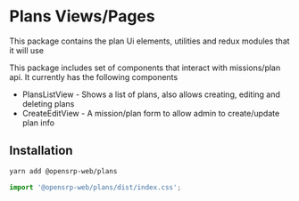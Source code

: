 # Plans Views/Pages

This package contains the plan Ui elements, utilities and redux modules that it will use

This package includes set of components that interact with missions/plan api. It currently has the following components

- PlansListView - Shows a list of plans, also allows creating, editing and deleting plans
- CreateEditView - A mission/plan form to allow admin to create/update plan info

## Installation

```sh
yarn add @opensrp-web/plans
```

```typescript
import '@opensrp-web/plans/dist/index.css';
```
